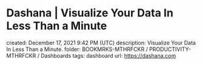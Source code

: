 # Dashana | Visualize Your Data In Less Than a Minute

created: December 17, 2021 9:42 PM (UTC)
description: Visualize Your Data In Less Than a Minute.
folder: BOOKMRKS-MTHRFCKR / PRODUCTIVITY-MTHRFCKR / Dashboards
tags: dashboard
url: https://dashana.com